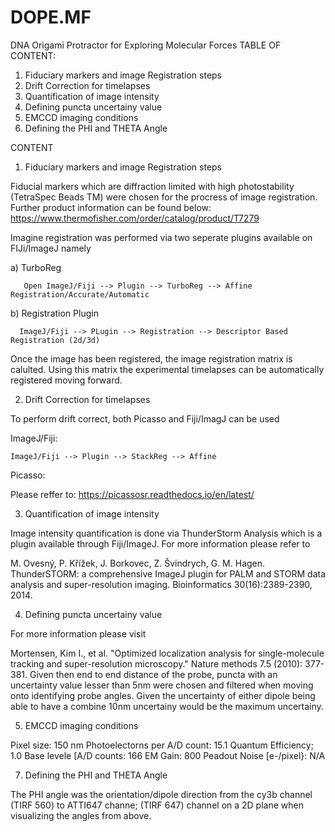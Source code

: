 # DOPE.MF
DNA Origami Protractor for Exploring Molecular Forces
TABLE OF CONTENT: 
01) Fiduciary markers and image Registration steps
02) Drift Correction for timelapses
03) Quantification of image intensity
04) Defining puncta uncertainy value
05) EMCCD imaging conditions
06) Defining the PHI and THETA Angle



CONTENT

01. Fiduciary markers and image Registration steps


Fiducial markers which are diffraction limited with high photostability (TetraSpec Beads TM) were chosen for the procress of image registration. 
Further product information can be found below:
https://www.thermofisher.com/order/catalog/product/T7279

Imagine registration was performed via two seperate plugins available on FIJi/ImageJ namely



a) TurboReg

       Open ImageJ/Fiji --> Plugin --> TurboReg --> Affine Registration/Accurate/Automatic


b) Registration Plugin

      ImageJ/Fiji --> PLugin --> Registration --> Descriptor Based Registration (2d/3d)



Once the image has been registered, the image registration matrix is calulted. Using this matrix the experimental timelapses can be automatically registered moving forward.

02) Drift Correction for timelapses

To perform drift correct, both Picasso and Fiji/ImagJ can be used

ImageJ/Fiji: 

    ImageJ/Fiji --> Plugin --> StackReg --> Affine

Picasso: 

Please reffer to:
https://picassosr.readthedocs.io/en/latest/


03) Quantification of image intensity


Image intensity quantification is done via ThunderStorm Analysis which is a plugin available through Fiji/ImageJ. For more information please refer to

M. Ovesný, P. Křížek, J. Borkovec, Z. Švindrych, G. M. Hagen. ThunderSTORM: a comprehensive ImageJ plugin for PALM and STORM data analysis and super-resolution imaging. Bioinformatics 30(16):2389-2390, 2014.


04) Defining puncta uncertainy value

For more information please visit

Mortensen, Kim I., et al. "Optimized localization analysis for single-molecule tracking and super-resolution microscopy." Nature methods 7.5 (2010): 377-381.
Given then end to end distance of the probe, puncta with an uncertainty value lesser than 5nm were chosen and filtered when moving onto identifying probe angles. Given the uncertainty of either dipole being able to have a combine 10nm uncertainy would be the maximum uncertainy.

05) EMCCD imaging conditions


Pixel size: 150 nm
Photoelectorns per A/D count: 15.1
Quantum Efficiency; 1.0
Base levele [A/D counts: 166
EM Gain: 800
Peadout Noise [e-/pixel}: N/A


7) Defining the PHI and THETA Angle

The PHI angle was the orientation/dipole direction from the cy3b channel (TIRF 560) to ATTI647 channe; (TIRF 647) channel on a 2D plane when visualizing the angles from above. 
